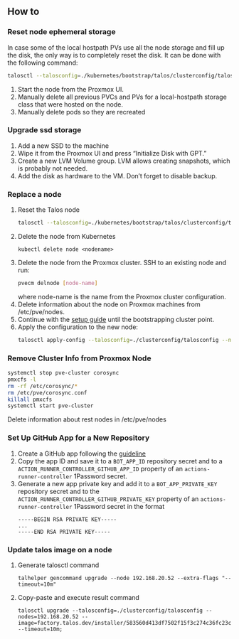## How to

### Reset node ephemeral storage

In case some of the local hostpath PVs use all the node storage and fill up the disk, the only way is to completely
reset the disk. It can be done with the following command:

```sh
talosctl --talosconfig=./kubernetes/bootstrap/talos/clusterconfig/talosconfig --nodes=[NODE_IP] reset --system-labels-to-wipe EPHEMERAL
 ```

1. Start the node from the Proxmox UI.
2. Manually delete all previous PVCs and PVs for a local-hostpath storage class that were hosted on the node.
3. Manually delete pods so they are recreated

### Upgrade ssd storage

1. Add a new SSD to the machine
2. Wipe it from the Proxmox UI and press “Initialize Disk with GPT.”
3. Create a new LVM Volume group. LVM allows creating snapshots, which is probably not needed.
4. Add the disk as hardware to the VM. Don’t forget to disable backup.

### Replace a node

1. Reset the Talos node
   ```sh
   talosctl --talosconfig=./kubernetes/bootstrap/talos/clusterconfig/talosconfig --nodes=[node-ip] reset`
   ```
2. Delete the node from Kubernetes
   ```shell
   kubectl delete node <nodename>
   ```
3. Delete the node from the Proxmox cluster. SSH to an existing node and run:
   ```sh
   pvecm delnode [node-name]
   ```
   where node-name is the name from the Proxmox cluster configuration.
4. Delete information about the node on Proxmox machines from /etc/pve/nodes.
5. Continue with the [setup guide](./set-up.md) until the bootstrapping cluster point.
6. Apply the configuration to the new node:
   ```sh
   talosctl apply-config --talosconfig=./clusterconfig/talosconfig --nodes=[node-ip] --file=./clusterconfig/home-kubernetes-k8s-control-1.yaml --insecure`
   ```

### Remove Cluster Info from Proxmox Node

```sh
systemctl stop pve-cluster corosync
pmxcfs -l
rm -rf /etc/corosync/*
rm /etc/pve/corosync.conf
killall pmxcfs
systemctl start pve-cluster
```

Delete information about rest nodes in /etc/pve/nodes

### Set Up GitHub App for a New Repository

1. Create a GitHub app following
   the [guideline](https://docs.github.com/en/apps/creating-github-apps/registering-a-github-app/registering-a-github-app)
2. Copy the app ID and save it to a `BOT_APP_ID` repository secret and to a `ACTION_RUNNER_CONTROLLER_GITHUB_APP_ID`
   property of an `actions-runner-controller` 1Password secret.
3. Generate a new app private key and add it to a `BOT_APP_PRIVATE_KEY` repository secret and to
   the `ACTION_RUNNER_CONTROLLER_GITHUB_PRIVATE_KEY` property of an `actions-runner-controller` 1Password secret in the
   format
   ```
   -----BEGIN RSA PRIVATE KEY-----
   ...
   -----END RSA PRIVATE KEY-----
   ```

### Update talos image on a node

1. Generate talosctl command
    ```shell
    talhelper gencommand upgrade --node 192.168.20.52 --extra-flags "--timeout=10m"
    ```
2. Copy-paste and execute result command
    ```shell
    talosctl upgrade --talosconfig=./clusterconfig/talosconfig --nodes=192.168.20.52 --image=factory.talos.dev/installer/583560d413df7502f15f3c274c36fc23ce1af48cef89e98b1e563fb49127606e:v1.9.5 --timeout=10m;

    ```


